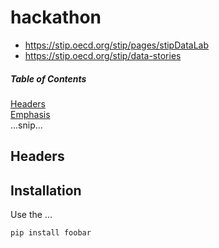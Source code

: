 # hackathon

- https://stip.oecd.org/stip/pages/stipDataLab
- https://stip.oecd.org/stip/data-stories

##### Table of Contents  
[Headers](#headers)  
[Emphasis](#emphasis)  
...snip...    
<a name="headers"/>

## Headers

## Installation

Use the ...

```bash
pip install foobar
```
